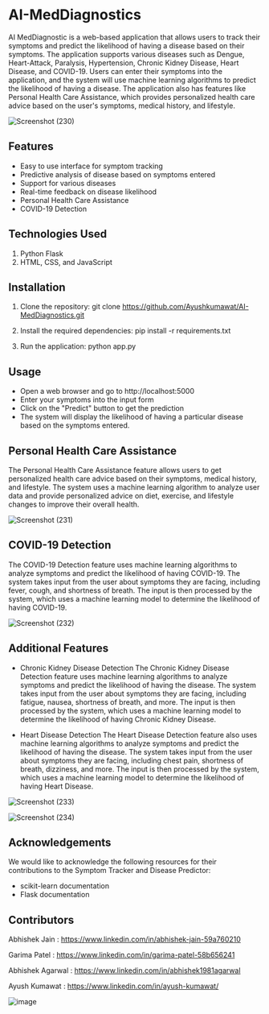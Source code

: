 # AI-MedDiagnostics

AI MedDiagnostic is a web-based application that allows users to track their symptoms and predict the likelihood of having a disease based on their symptoms. The application supports various diseases such as Dengue, Heart-Attack, Paralysis, Hypertension, Chronic Kidney Disease, Heart Disease, and COVID-19. Users can enter their symptoms into the application, and the system will use machine learning algorithms to predict the likelihood of having a disease. The application also has features like Personal Health Care Assistance, which provides personalized health care advice based on the user's symptoms, medical history, and lifestyle.

![Screenshot (230)](https://github.com/Ayushkumawat/AI-MedDiagnostics/assets/76219349/94522c5c-276f-4821-b630-aa8b3436428a)

## Features

* Easy to use interface for symptom tracking
* Predictive analysis of disease based on symptoms entered
* Support for various diseases
* Real-time feedback on disease likelihood
* Personal Health Care Assistance
* COVID-19 Detection

## Technologies Used

1. Python Flask
2. HTML, CSS, and JavaScript

## Installation

1. Clone the repository: git clone https://github.com/Ayushkumawat/AI-MedDiagnostics.git

2. Install the required dependencies: pip install -r requirements.txt

3. Run the application: python app.py

## Usage

* Open a web browser and go to http://localhost:5000
* Enter your symptoms into the input form
* Click on the "Predict" button to get the prediction
* The system will display the likelihood of having a particular disease based on the symptoms entered.

## Personal Health Care Assistance

The Personal Health Care Assistance feature allows users to get personalized health care advice based on their symptoms, medical history, and lifestyle. The system uses a machine learning algorithm to analyze user data and provide personalized advice on diet, exercise, and lifestyle changes to improve their overall health.

![Screenshot (231)](https://github.com/Ayushkumawat/AI-MedDiagnostics/assets/76219349/51479a0c-aa01-4b7f-91d1-094bff349407)

## COVID-19 Detection

The COVID-19 Detection feature uses machine learning algorithms to analyze symptoms and predict the likelihood of having COVID-19. The system takes input from the user about symptoms they are facing, including fever, cough, and shortness of breath. The input is then processed by the system, which uses a machine learning model to determine the likelihood of having COVID-19.

![Screenshot (232)](https://github.com/Ayushkumawat/AI-MedDiagnostics/assets/76219349/c7638322-4319-4fd4-943e-274426a4844c)

## Additional Features

- Chronic Kidney Disease Detection
The Chronic Kidney Disease Detection feature uses machine learning algorithms to analyze symptoms and predict the likelihood of having the disease. The system takes input from the user about symptoms they are facing, including fatigue, nausea, shortness of breath, and more. The input is then processed by the system, which uses a machine learning model to determine the likelihood of having Chronic Kidney Disease.

- Heart Disease Detection
The Heart Disease Detection feature also uses machine learning algorithms to analyze symptoms and predict the likelihood of having the disease. The system takes input from the user about symptoms they are facing, including chest pain, shortness of breath, dizziness, and more. The input is then processed by the system, which uses a machine learning model to determine the likelihood of having Heart Disease.

![Screenshot (233)](https://github.com/Ayushkumawat/AI-MedDiagnostics/assets/76219349/99304cc5-3d9a-405b-8a74-57fcbc288080)

![Screenshot (234)](https://github.com/Ayushkumawat/AI-MedDiagnostics/assets/76219349/9f9137a6-a025-401f-8516-76bb955a249a)

## Acknowledgements
We would like to acknowledge the following resources for their contributions to the Symptom Tracker and Disease Predictor:

- scikit-learn documentation
- Flask documentation
## Contributors
Abhishek Jain : https://www.linkedin.com/in/abhishek-jain-59a760210

Garima Patel : https://www.linkedin.com/in/garima-patel-58b656241

Abhishek Agarwal : https://www.linkedin.com/in/abhishek1981agarwal

Ayush Kumawat : https://www.linkedin.com/in/ayush-kumawat/

![image](https://user-images.githubusercontent.com/76219349/234606853-adeffaaa-8b2d-40e4-8d42-f1f320a89cc5.png)
